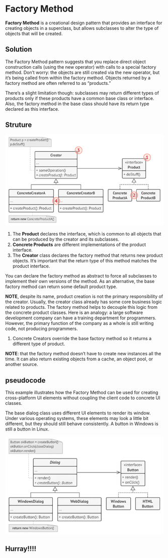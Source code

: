 # Factory Method
**Factory Method** is a creational design pattern that provides an interface for 
creating objects in a superclass, but allows subclasses to alter the type of objects 
that will be created.

## Solution
The Factory Method pattern suggests that you replace direct object construction calls 
(using the new operator) with calls to a special factory method. Don’t worry: the 
objects are still created via the new operator, but it’s being called from within the 
factory method. Objects returned by a factory method are often referred to as 
“products.”

There’s a slight limitation though: subclasses may return different types of products 
only if these products have a common base class or interface. Also, the factory 
method in the base class should have its return type declared as this interface.

## Struture

![Factory Method Create Example](factory-method-structure.png)

1. The **Product** declares the interface, which is common to all objects that can be produced by the creator and its subclasses.
1. **Concrete Products** are different implementations of the product interface.
3. The **Creator** class declares the factory method that returns new product objects. It’s 
important that the return type of this method matches the product interface.

You can declare the factory method as abstract to force all subclasses to implement their own 
versions of the method. As an alternative, the base factory method can return some default 
product type.

**NOTE**, despite its name, product creation is not the primary responsibility of the creator. 
Usually, the creator class already has some core business logic related to products. The 
factory method helps to decouple this logic from the concrete product classes. Here is an 
analogy: a large software development company can have a training department for programmers.
However, the primary function of the company as a whole is still writing code, not producing 
programmers.

1. Concrete Creators override the base factory method so it returns a different type of product.

**NOTE**: that the factory method doesn’t have to create new instances all the time. It can 
also return existing objects from a cache, an object pool, or another source.

## pseudocode
This example illustrates how the Factory Method can be used for creating cross-platform UI 
elements without coupling the client code to concrete UI classes.

The base dialog class uses different UI elements to render its window. Under various operating 
systems, these elements may look a little bit different, but they should still behave 
consistently. A button in Windows is still a button in Linux.

![Factory Method Create Example](factory-method.png)

## Hurray!!!!

